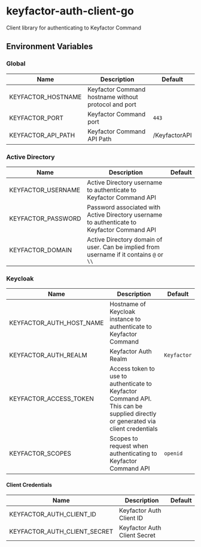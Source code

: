 # keyfactor-auth-client-go
Client library for authenticating to Keyfactor Command

## Environment Variables

### Global

| Name               | Description                                          | Default       |
|--------------------|------------------------------------------------------|---------------|
| KEYFACTOR_HOSTNAME | Keyfactor Command hostname without protocol and port |               |
| KEYFACTOR_PORT     | Keyfactor Command port                               | `443`         |
| KEYFACTOR_API_PATH | Keyfactor Command API Path                           | /KeyfactorAPI |

### Active Directory

| Name               | Description                                                                                 | Default |
|--------------------|---------------------------------------------------------------------------------------------|---------|
| KEYFACTOR_USERNAME | Active Directory username to authenticate to Keyfactor Command API                          |         |
| KEYFACTOR_PASSWORD | Password associated with Active Directory username to authenticate to Keyfactor Command API |         |
| KEYFACTOR_DOMAIN   | Active Directory domain of user. Can be implied from username if it contains `@` or `\\`    |         |

### Keycloak

| Name                     | Description                                                                                                                     | Default     |
|--------------------------|---------------------------------------------------------------------------------------------------------------------------------|-------------|
| KEYFACTOR_AUTH_HOST_NAME | Hostname of Keycloak instance to authenticate to Keyfactor Command                                                              |             |
| KEYFACTOR_AUTH_REALM     | Keyfactor Auth Realm                                                                                                            | `Keyfactor` |
| KEYFACTOR_ACCESS_TOKEN   | Access token to use to authenticate to Keyfactor Command API. This can be supplied directly or generated via client credentials |             |
| KEYFACTOR_SCOPES         | Scopes to request when authenticating to Keyfactor Command API                                                                  | `openid`    |

#### Client Credentials

| Name                         | Description                  | Default |
|------------------------------|------------------------------|---------|
| KEYFACTOR_AUTH_CLIENT_ID     | Keyfactor Auth Client ID     |         |
| KEYFACTOR_AUTH_CLIENT_SECRET | Keyfactor Auth Client Secret |         |
